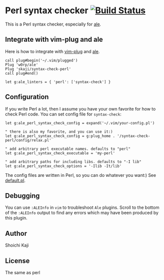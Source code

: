 # Perl syntax checker [![Build Status](https://travis-ci.org/skaji/syntax-check-perl.svg?branch=master)](https://travis-ci.org/skaji/syntax-check-perl)

This is a Perl syntax checker, especially for [ale](https://github.com/w0rp/ale).

## Integrate with vim-plug and ale

Here is how to integrate with [vim-plug](https://github.com/junegunn/vim-plug) and [ale](https://github.com/w0rp/ale).

```vim
call plug#begin('~/.vim/plugged')
Plug 'w0rp/ale'
Plug 'skaji/syntax-check-perl'
call plug#end()

let g:ale_linters = { 'perl': ['syntax-check'] }
```

## Configuration

If you write Perl a lot, then I assume you have your own favorite for how to check Perl code.
You can set config file for `syntax-check`:

```vim
let g:ale_perl_syntax_check_config = expand('~/.vim/your-config.pl')

" there is also my favorite, and you can use it:)
let g:ale_perl_syntax_check_config = g:plug_home . '/syntax-check-perl/config/relax.pl'

" add arbitrary perl executable names. defaults to "perl"
let g:ale_perl_syntax_check_executable = 'my-perl'

" add arbitrary paths for including libs. defaults to "-I lib"
let g:ale_perl_syntax_check_options = '-Ilib -It/lib'
```

The config files are written in Perl, so you can do whatever you want:) See [default.pl](config/default.pl).

## Debugging

You can use `:ALEInfo` in `vim` to troubleshoot `Ale` plugins.  Scroll to the
bottom of the `:ALEInfo` output to find any errors which may have been produced
by this plugin.

## Author

Shoichi Kaji

## License

The same as perl
